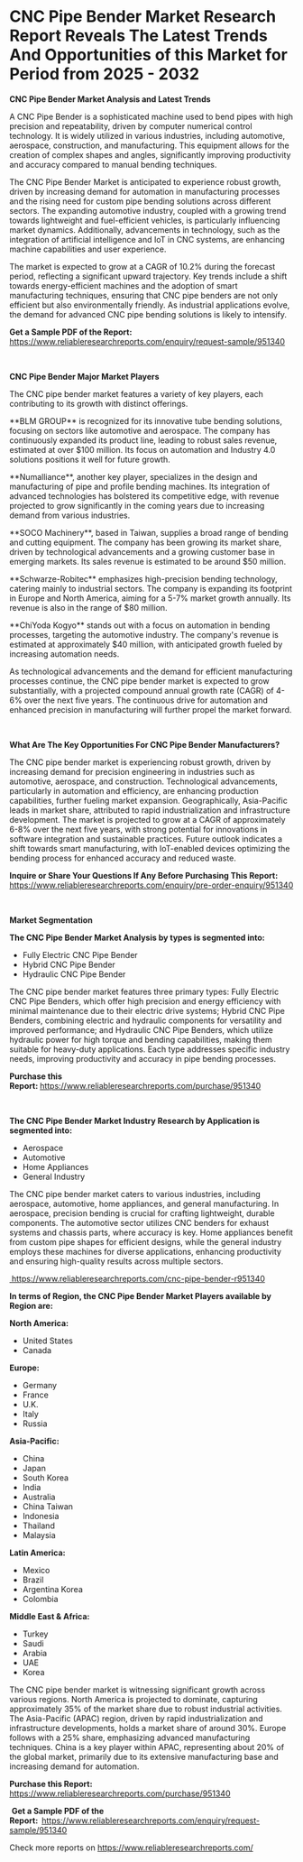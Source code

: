 <p><h1>CNC Pipe Bender Market Research Report Reveals The Latest Trends And Opportunities of this Market for Period from 2025 - 2032</h1></p><p><strong>CNC Pipe Bender Market Analysis and Latest Trends</strong></p>
<p><p>A CNC Pipe Bender is a sophisticated machine used to bend pipes with high precision and repeatability, driven by computer numerical control technology. It is widely utilized in various industries, including automotive, aerospace, construction, and manufacturing. This equipment allows for the creation of complex shapes and angles, significantly improving productivity and accuracy compared to manual bending techniques.</p><p>The CNC Pipe Bender Market is anticipated to experience robust growth, driven by increasing demand for automation in manufacturing processes and the rising need for custom pipe bending solutions across different sectors. The expanding automotive industry, coupled with a growing trend towards lightweight and fuel-efficient vehicles, is particularly influencing market dynamics. Additionally, advancements in technology, such as the integration of artificial intelligence and IoT in CNC systems, are enhancing machine capabilities and user experience.</p><p>The market is expected to grow at a CAGR of 10.2% during the forecast period, reflecting a significant upward trajectory. Key trends include a shift towards energy-efficient machines and the adoption of smart manufacturing techniques, ensuring that CNC pipe benders are not only efficient but also environmentally friendly. As industrial applications evolve, the demand for advanced CNC pipe bending solutions is likely to intensify.</p></p>
<p><strong>Get a Sample PDF of the Report:&nbsp;</strong> <a href="https://www.reliableresearchreports.com/enquiry/request-sample/951340?utm_campaign=3090&utm_medium=2&utm_source=Github&utm_content=ia&utm_term=11042025&utm_id=cnc-pipe-bender">https://www.reliableresearchreports.com/enquiry/request-sample/951340</a></p>
<p>&nbsp;</p>
<p><strong>CNC Pipe Bender Major Market Players</strong></p>
<p><p>The CNC pipe bender market features a variety of key players, each contributing to its growth with distinct offerings. </p><p>**BLM GROUP** is recognized for its innovative tube bending solutions, focusing on sectors like automotive and aerospace. The company has continuously expanded its product line, leading to robust sales revenue, estimated at over $100 million. Its focus on automation and Industry 4.0 solutions positions it well for future growth.</p><p>**Numalliance**, another key player, specializes in the design and manufacturing of pipe and profile bending machines. Its integration of advanced technologies has bolstered its competitive edge, with revenue projected to grow significantly in the coming years due to increasing demand from various industries.</p><p>**SOCO Machinery**, based in Taiwan, supplies a broad range of bending and cutting equipment. The company has been growing its market share, driven by technological advancements and a growing customer base in emerging markets. Its sales revenue is estimated to be around $50 million.</p><p>**Schwarze-Robitec** emphasizes high-precision bending technology, catering mainly to industrial sectors. The company is expanding its footprint in Europe and North America, aiming for a 5-7% market growth annually. Its revenue is also in the range of $80 million.</p><p>**ChiYoda Kogyo** stands out with a focus on automation in bending processes, targeting the automotive industry. The company's revenue is estimated at approximately $40 million, with anticipated growth fueled by increasing automation needs.</p><p>As technological advancements and the demand for efficient manufacturing processes continue, the CNC pipe bender market is expected to grow substantially, with a projected compound annual growth rate (CAGR) of 4-6% over the next five years. The continuous drive for automation and enhanced precision in manufacturing will further propel the market forward.</p></p>
<p>&nbsp;</p>
<p><strong>What Are The Key Opportunities For CNC Pipe Bender Manufacturers?</strong></p>
<p><p>The CNC pipe bender market is experiencing robust growth, driven by increasing demand for precision engineering in industries such as automotive, aerospace, and construction. Technological advancements, particularly in automation and efficiency, are enhancing production capabilities, further fueling market expansion. Geographically, Asia-Pacific leads in market share, attributed to rapid industrialization and infrastructure development. The market is projected to grow at a CAGR of approximately 6-8% over the next five years, with strong potential for innovations in software integration and sustainable practices. Future outlook indicates a shift towards smart manufacturing, with IoT-enabled devices optimizing the bending process for enhanced accuracy and reduced waste.</p></p>
<p><strong>Inquire or Share Your Questions If Any Before Purchasing This Report:</strong> <a href="https://www.reliableresearchreports.com/enquiry/pre-order-enquiry/951340?utm_campaign=3090&utm_medium=2&utm_source=Github&utm_content=ia&utm_term=11042025&utm_id=cnc-pipe-bender">https://www.reliableresearchreports.com/enquiry/pre-order-enquiry/951340</a></p>
<p>&nbsp;</p>
<p><strong>Market Segmentation</strong></p>
<p><strong>The CNC Pipe Bender Market Analysis by types is segmented into:</strong></p>
<p><ul><li>Fully Electric CNC Pipe Bender</li><li>Hybrid CNC Pipe Bender</li><li>Hydraulic CNC Pipe Bender</li></ul></p>
<p><p>The CNC pipe bender market features three primary types: Fully Electric CNC Pipe Benders, which offer high precision and energy efficiency with minimal maintenance due to their electric drive systems; Hybrid CNC Pipe Benders, combining electric and hydraulic components for versatility and improved performance; and Hydraulic CNC Pipe Benders, which utilize hydraulic power for high torque and bending capabilities, making them suitable for heavy-duty applications. Each type addresses specific industry needs, improving productivity and accuracy in pipe bending processes.</p></p>
<p><strong>Purchase this Report:&nbsp;</strong><a href="https://www.reliableresearchreports.com/purchase/951340?utm_campaign=3090&utm_medium=2&utm_source=Github&utm_content=ia&utm_term=11042025&utm_id=cnc-pipe-bender">https://www.reliableresearchreports.com/purchase/951340</a></p>
<p>&nbsp;</p>
<p><strong>The CNC Pipe Bender Market Industry Research by Application is segmented into:</strong></p>
<p><ul><li>Aerospace</li><li>Automotive</li><li>Home Appliances</li><li>General Industry</li></ul></p>
<p><p>The CNC pipe bender market caters to various industries, including aerospace, automotive, home appliances, and general manufacturing. In aerospace, precision bending is crucial for crafting lightweight, durable components. The automotive sector utilizes CNC benders for exhaust systems and chassis parts, where accuracy is key. Home appliances benefit from custom pipe shapes for efficient designs, while the general industry employs these machines for diverse applications, enhancing productivity and ensuring high-quality results across multiple sectors.</p></p>
<p><a href="https://www.reliableresearchreports.com/cnc-pipe-bender-r951340?utm_campaign=3090&utm_medium=2&utm_source=Github&utm_content=ia&utm_term=11042025&utm_id=cnc-pipe-bender">&nbsp;https://www.reliableresearchreports.com/cnc-pipe-bender-r951340</a></p>
<p><strong>In terms of Region, the CNC Pipe Bender Market Players available by Region are:</strong></p>
<p>
    <p> <strong> North America: </strong>
        <ul>
            <li>United States</li>
            <li>Canada</li>
        </ul>
        </p> 
    <p> <strong> Europe: </strong>
        <ul>
            <li>Germany</li>
            <li>France</li>
            <li>U.K.</li>
            <li>Italy</li>
            <li>Russia</li>
        </ul>
        </p> 
    <p> <strong> Asia-Pacific: </strong>
        <ul>
            <li>China</li>
            <li>Japan</li>
            <li>South Korea</li>
            <li>India</li>
            <li>Australia</li>
            <li>China Taiwan</li>
            <li>Indonesia</li>
            <li>Thailand</li>
            <li>Malaysia</li>
        </ul>
        </p> 
    <p> <strong> Latin America: </strong>
        <ul>
            <li>Mexico</li>
            <li>Brazil</li>
            <li>Argentina Korea</li>
            <li>Colombia</li>
        </ul>
        </p> 
    <p> <strong> Middle East & Africa: </strong>
        <ul>
            <li>Turkey</li>
            <li>Saudi</li>
            <li>Arabia</li>
            <li>UAE</li>
            <li>Korea</li>
        </ul>
    </p>
    </p>
<p><p>The CNC pipe bender market is witnessing significant growth across various regions. North America is projected to dominate, capturing approximately 35% of the market share due to robust industrial activities. The Asia-Pacific (APAC) region, driven by rapid industrialization and infrastructure developments, holds a market share of around 30%. Europe follows with a 25% share, emphasizing advanced manufacturing techniques. China is a key player within APAC, representing about 20% of the global market, primarily due to its extensive manufacturing base and increasing demand for automation.</p></p>
<p><strong>Purchase this Report: </strong><a href="https://www.reliableresearchreports.com/purchase/951340?utm_campaign=3090&utm_medium=2&utm_source=Github&utm_content=ia&utm_term=11042025&utm_id=cnc-pipe-bender">https://www.reliableresearchreports.com/purchase/951340</a></p>
<p>&nbsp;<strong>Get a Sample PDF of the Report:&nbsp;&nbsp;</strong><a href="https://www.reliableresearchreports.com/enquiry/request-sample/951340?utm_campaign=3090&utm_medium=2&utm_source=Github&utm_content=ia&utm_term=11042025&utm_id=cnc-pipe-bender">https://www.reliableresearchreports.com/enquiry/request-sample/951340</a></p>
<p><strong></strong></p>
<p>Check more reports on <a href="https://www.reliableresearchreports.com/?utm_campaign=3090&utm_medium=2&utm_source=Github&utm_content=ia&utm_term=11042025&utm_id=cnc-pipe-bender">https://www.reliableresearchreports.com/</a></p>